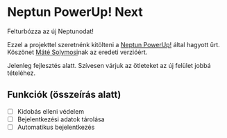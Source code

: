 # Neptun PowerUp! Next

Felturbózza az új Neptunodat!

Ezzel a projekttel szeretnénk kitölteni a [Neptun PowerUp!](https://github.com/solymosi/npu) által hagyott űrt.
Köszönet [Máté Solymosi](https://github.com/solymosi)nak az eredeti verzióért.

Jelenleg fejlesztés alatt.
Szívesen várjuk az ötleteket az új felület jobbá tételéhez.

## Funkciók (összeírás alatt)

- [ ] Kidobás elleni védelem
- [ ] Bejelentkezési adatok tárolása
- [ ] Automatikus bejelentkezés
